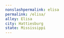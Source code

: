 ```yaml
---
﻿nonslashpermalink: elisa
permalink: /elisa/
alley: Elisa
city: Hattiesburg
state: Mississippi
---
```

